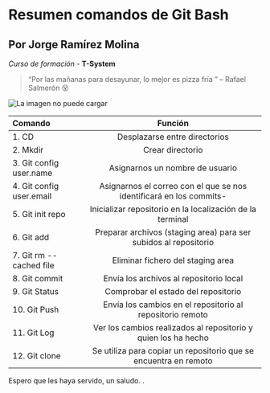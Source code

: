 # Resumen comandos de Git Bash
## Por Jorge Ramírez Molina

<!--Hola! no me puedes ver 😁-->

_Curso de formación_ - **T-System**

>“Por las mañanas para desayunar, lo mejor es pizza fría ” – Rafael Salmerón 😵


![La imagen no puede cargar](https://th.bing.com/th/id/R.79309b751fc01736ea1cc3d786b25651?rik=rurHNX620eLm%2fA&pid=ImgRaw&r=0 "Corgi saltando al agua, se le ve fresco 💦💦")

|Comando |Función | 
|:--- |:----: |
|1. CD | Desplazarse entre directorios |
|2. Mkdir| Crear directorio |
|3. Git config user.name| Asignarnos un nombre de usuario |
|4. Git config user.email| Asignarnos el correo con el que se nos identificará en los commits- |
|5. Git init repo| Inicializar repositorio en la localización de la terminal |
|6. Git add| Preparar archivos (staging area) para ser subidos al repositorio |
|7. Git rm --cached file| Eliminar fichero del staging area |
|8. Git commit| Envía los archivos al repositorio local |
|9. Git Status| Comprobar el estado del repositorio |
|10. Git Push| Envía los cambios en el repositorio al repositorio remoto |
|11. Git Log| Ver los cambios realizados al repositorio y quien los ha hecho |
|12. Git clone| Se utiliza para copiar un repositorio que se encuentra en remoto |


Espero que les haya servido, un saludo.
.